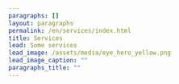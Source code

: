 ```yaml
---
paragraphs: []
layout: paragraphs
permalink: /en/services/index.html
title: Services
lead: Some services
lead_image: /assets/media/eye_hero_yellow.png
lead_image_caption: ""
paragraphs_title: ""
---
```


